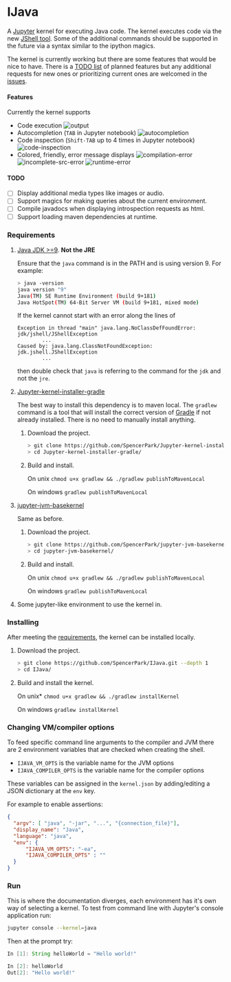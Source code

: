 # IJava

A [Jupyter](http://jupyter.org/) kernel for executing Java code. The kernel executes code via the new [JShell tool](https://docs.oracle.com/javase/9/jshell/introduction-jshell.htm). Some of the additional commands should be supported in the future via a syntax similar to the ipython magics.

The kernel is currently working but there are some features that would be nice to have. There is a [TODO list](#todo) of planned features but any additional requests for new ones or prioritizing current ones are welcomed in the [issues](https://github.com/SpencerPark/IJava/issues).

#### Features

Currently the kernel supports

*   Code execution
    ![output](docs/img/output.png)
*   Autocompletion (`TAB` in Jupyter notebook)
    ![autocompletion](docs/img/autocompletion.png)
*   Code inspection (`Shift-TAB` up to 4 times in Jupyter notebook)
    ![code-inspection](docs/img/code-inspection.png)
*   Colored, friendly, error message displays
    ![compilation-error](docs/img/compilation-error.png)
    ![incomplete-src-error](docs/img/incomplete-src-error.png)
    ![runtime-error](docs/img/runtime-error.png)

#### TODO

- [ ] Display additional media types like images or audio.
- [ ] Support magics for making queries about the current environment.
- [ ] Compile javadocs when displaying introspection requests as html.
- [ ] Support loading maven dependencies at runtime.

### Requirements

1.  [Java JDK >=9](http://www.oracle.com/technetwork/java/javase/downloads/index.html). **Not the JRE**

    Ensure that the `java` command is in the PATH and is using version 9. For example:
    ```bash
    > java -version
    java version "9"
    Java(TM) SE Runtime Environment (build 9+181)
    Java HotSpot(TM) 64-Bit Server VM (build 9+181, mixed mode)
    ```

    If the kernel cannot start with an error along the lines of
    ```text
    Exception in thread "main" java.lang.NoClassDefFoundError: jdk/jshell/JShellException
            ...
    Caused by: java.lang.ClassNotFoundException: jdk.jshell.JShellException
            ...
    ```
    then double check that `java` is referring to the command for the `jdk` and not the `jre`.

2.  [Jupyter-kernel-installer-gradle](https://github.com/SpencerPark/Jupyter-kernel-installer-gradle)

    The best way to install this dependency is to maven local. The `gradlew` command is a tool that will install the correct version of [Gradle](https://gradle.org/) if not already installed. There is no need to manually install anything.

    1.  Download the project.
        ```bash
        > git clone https://github.com/SpencerPark/Jupyter-kernel-installer-gradle.git --depth 1
        > cd Jupyter-kernel-installer-gradle/
        ```
    2.  Build and install.

        On unix `chmod u+x gradlew && ./gradlew publishToMavenLocal`

        On windows `gradlew publishToMavenLocal`


3.  [jupyter-jvm-basekernel](https://github.com/SpencerPark/jupyter-jvm-basekernel)

    Same as before.

    1.  Download the project.
        ```bash
        > git clone https://github.com/SpencerPark/jupyter-jvm-basekernel.git --depth 1
        > cd jupyter-jvm-basekernel/
        ```
    2.  Build and install.

        On unix `chmod u+x gradlew && ./gradlew publishToMavenLocal`

        On windows `gradlew publishToMavenLocal`

4.  Some jupyter-like environment to use the kernel in.

### Installing

After meeting the [requirements](#requirements), the kernel can be installed locally.

1.  Download the project.
    ```bash
    > git clone https://github.com/SpencerPark/IJava.git --depth 1
    > cd IJava/
    ```
2.  Build and install the kernel.

    On unix* `chmod u+x gradlew && ./gradlew installKernel`

    On windows `gradlew installKernel`

### Changing VM/compiler options

To feed specific command line arguments to the compiler and JVM there are 2 environment variables that are checked when creating the shell.

*   `IJAVA_VM_OPTS` is the variable name for the JVM options
*   `IJAVA_COMPILER_OPTS` is the variable name for the compiler options

These variables can be assigned in the `kernel.json` by adding/editing a JSON dictionary at the `env` key.

For example to enable assertions:
```JSON
{
  "argv": [ "java", "-jar", "...", "{connection_file}"],
  "display_name": "Java",
  "language": "java",
  "env": {
      "IJAVA_VM_OPTS": "-ea",
      "IJAVA_COMPILER_OPTS" : ""
  }
}
```

### Run

This is where the documentation diverges, each environment has it's own way of selecting a kernel. To test from command line with Jupyter's console application run:

```bash
jupyter console --kernel=java
```

Then at the prompt try:
```java
In [1]: String helloWorld = "Hello world!"

In [2]: helloWorld
Out[2]: "Hello world!"
```
